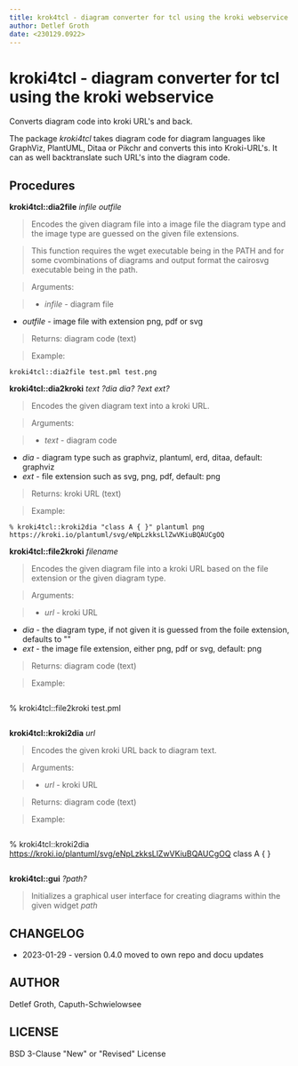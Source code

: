```yaml
---
title: krok4tcl - diagram converter for tcl using the kroki webservice
author: Detlef Groth
date: <230129.0922>
---
```


# kroki4tcl - diagram converter for tcl using the kroki webservice

Converts diagram code into kroki URL's and back.

The package *kroki4tcl* takes diagram code for diagram languages like
GraphViz, PlantUML, Ditaa or Pikchr and converts this into Kroki-URL's.
It can as well backtranslate such URL's into the diagram code.

## Procedures

**kroki4tcl::dia2file** *infile outfile*

> Encodes the given diagram file into a image file the diagram type
  and the image type are guessed on the given file extensions.

> This function requires the wget executable being in the PATH and
  for some cvombinations of diagrams and output format the cairosvg
  executable being in the path.

> Arguments:

> * _infile_  - diagram file
  * _outfile_ - image file with extension png, pdf or svg

> Returns: diagram code (text)

> Example:

  ```
  kroki4tcl::dia2file test.pml test.png
 ```

**kroki4tcl::dia2kroki** *text ?dia dia? ?ext ext?*

> Encodes the given diagram text into a kroki URL.

> Arguments:

> * _text_ - diagram code
  * _dia_  - diagram type such as graphviz, plantuml, erd, ditaa, default: graphviz
  * _ext_  - file extension such as svg, png, pdf, default: png

> Returns: kroki URL (text)

> Example:

  ```
  % kroki4tcl::kroki2dia "class A { }" plantuml png
  https://kroki.io/plantuml/svg/eNpLzkksLlZwVKiuBQAUCgOQ
  ```

**kroki4tcl::file2kroki** *filename*

> Encodes the given diagram file into a kroki URL based on the
  file extension or the given diagram type.

> Arguments:

> * _url_ - kroki URL
  * _dia_ - the diagram type, if not given it is guessed from the foile extension, defaults to ""
  * _ext_ - the image file extension, either png, pdf or svg, default: png

> Returns: diagram code (text)

> Example:

> ```
  % kroki4tcl::file2kroki test.pml
> ```

**kroki4tcl::kroki2dia** *url*

> Encodes the given kroki URL back to diagram text.

> Arguments:

> * _url_ -  kroki URL

> Returns: diagram code (text)

> Example:

> ```
  % kroki4tcl::kroki2dia https://kroki.io/plantuml/svg/eNpLzkksLlZwVKiuBQAUCgOQ
  class A { }
> ```

**kroki4tcl::gui** *?path?*

> Initializes a graphical user interface for creating
  diagrams within the given widget *path*


## CHANGELOG

* 2023-01-29 - version 0.4.0 moved to own repo and docu updates

## AUTHOR

Detlef Groth, Caputh-Schwielowsee

## LICENSE

BSD 3-Clause "New" or "Revised" License

